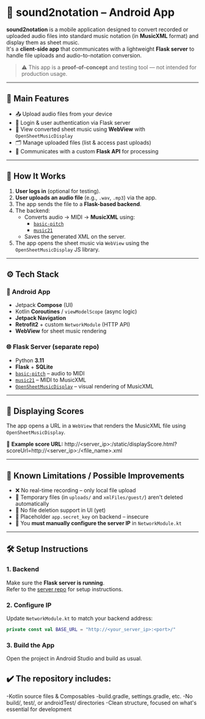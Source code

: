 # 🎵 sound2notation – Android App

**sound2notation** is a mobile application designed to convert recorded or uploaded audio files into standard music notation (in **MusicXML** format) and display them as sheet music.  
It's a **client-side app** that communicates with a lightweight **Flask server** to handle file uploads and audio-to-notation conversion.

> ⚠️ This app is a **proof-of-concept** and testing tool — not intended for production usage.

---

## 📱 Main Features

- 📤 Upload audio files from your device
- 🔐 Login & user authentication via Flask server
- 🎼 View converted sheet music using **WebView** with `OpenSheetMusicDisplay`
- 🗂️ Manage uploaded files (list & access past uploads)
- 📡 Communicates with a custom **Flask API** for processing

---

## 🧠 How It Works

1. **User logs in** (optional for testing).
2. **User uploads an audio file** (e.g., `.wav`, `.mp3`) via the app.
3. The app sends the file to a **Flask-based backend**.
4. The backend:
   - Converts audio → MIDI → **MusicXML** using:
     - [`basic-pitch`](https://github.com/spotify/basic-pitch)
     - [`music21`](https://web.mit.edu/music21/)
   - Saves the generated XML on the server.
5. The app opens the sheet music via `WebView` using the `OpenSheetMusicDisplay` JS library.

---

## ⚙️ Tech Stack

### 📲 Android App
- Jetpack **Compose** (UI)
- Kotlin **Coroutines** / `viewModelScope` (async logic)
- **Jetpack Navigation**
- **Retrofit2** + custom `NetworkModule` (HTTP API)
- **WebView** for sheet music rendering

### 🌐 Flask Server (separate repo)
- Python **3.11**
- **Flask** + **SQLite**
- [`basic-pitch`](https://github.com/spotify/basic-pitch) – audio to MIDI
- [`music21`](https://web.mit.edu/music21/) – MIDI to MusicXML
- [`OpenSheetMusicDisplay`](https://opensheetmusicdisplay.org/) – visual rendering of MusicXML

---

## 📄 Displaying Scores

The app opens a URL in a `WebView` that renders the MusicXML file using `OpenSheetMusicDisplay`.

📎 **Example score URL:**
http://<server_ip>:<port>/static/displayScore.html?scoreUrl=http://<server_ip>:<port>/<file_name>.xml

---

## 🚧 Known Limitations / Possible Improvements

- ❌ No real-time recording – only local file upload
- 🧹 Temporary files (in `uploads/` and `xmlFiles/guest/`) aren't deleted automatically
- 🧾 No file deletion support in UI (yet)
- 🔑 Placeholder `app.secret_key` on backend – insecure
- 📶 You **must manually configure the server IP** in `NetworkModule.kt`

---

## 🛠️ Setup Instructions

### 1. Backend
Make sure the **Flask server is running**.  
Refer to the [server repo](https://github.com/your-server-repo) for setup instructions.

### 2. Configure IP
Update `NetworkModule.kt` to match your backend address:

```kotlin
private const val BASE_URL = "http://<your_server_ip>:<port>/"
```

### 3. Build the App
Open the project in Android Studio and build as usual.

## ✔️ The repository includes:
-Kotlin source files & Composables
-build.gradle, settings.gradle, etc.
-No build/, test/, or androidTest/ directories
-Clean structure, focused on what's essential for development

